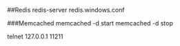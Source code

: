 ##Redis
redis-server  redis.windows.conf

###Memcached
memcached -d start
memcached -d stop

telnet 127.0.0.1 11211